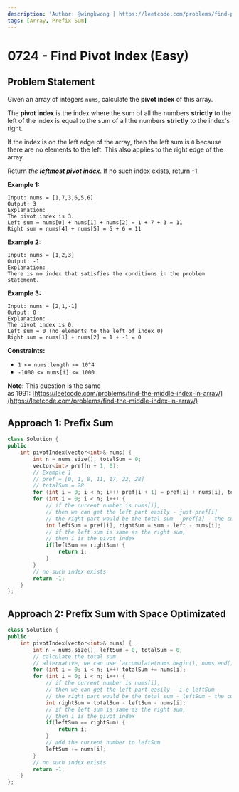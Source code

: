 ```yaml
---
description: 'Author: @wingkwong | https://leetcode.com/problems/find-pivot-index/'
tags: [Array, Prefix Sum]
---
```


# 0724 - Find Pivot Index (Easy) 

## Problem Statement

Given an array of integers `nums`, calculate the **pivot index** of this array.

The **pivot index** is the index where the sum of all the numbers **strictly** to the left of the index is equal to the sum of all the numbers **strictly** to the index's right.

If the index is on the left edge of the array, then the left sum is `0` because there are no elements to the left. This also applies to the right edge of the array.

Return *the **leftmost pivot index***. If no such index exists, return -1.

**Example 1:**

```
Input: nums = [1,7,3,6,5,6]
Output: 3
Explanation:
The pivot index is 3.
Left sum = nums[0] + nums[1] + nums[2] = 1 + 7 + 3 = 11
Right sum = nums[4] + nums[5] = 5 + 6 = 11
```

**Example 2:**

```
Input: nums = [1,2,3]
Output: -1
Explanation:
There is no index that satisfies the conditions in the problem statement.
```

**Example 3:**

```
Input: nums = [2,1,-1]
Output: 0
Explanation:
The pivot index is 0.
Left sum = 0 (no elements to the left of index 0)
Right sum = nums[1] + nums[2] = 1 + -1 = 0
```

**Constraints:**

- `1 <= nums.length <= 10^4`
- `-1000 <= nums[i] <= 1000`

**Note:** This question is the same as 1991: [https://leetcode.com/problems/find-the-middle-index-in-array/](https://leetcode.com/problems/find-the-middle-index-in-array/)

## Approach 1: Prefix Sum

<SolutionAuthor name="@wingkwong"/>

```cpp
class Solution {
public:
    int pivotIndex(vector<int>& nums) {
        int n = nums.size(), totalSum = 0;
        vector<int> pref(n + 1, 0);
        // Example 1
        // pref = [0, 1, 8, 11, 17, 22, 28]
        // totalSum = 28
        for (int i = 0; i < n; i++) pref[i + 1] = pref[i] + nums[i], totalSum += nums[i];
        for (int i = 0; i < n; i++) {
            // if the current number is nums[i], 
            // then we can get the left part easily - just pref[i]
            // the right part would be the total sum - pref[i] - the current number
            int leftSum = pref[i], rightSum = sum - left - nums[i];
            // if the left sum is same as the right sum,
            // then i is the pivot index
            if(leftSum == rightSum) {
                return i;
            }
        }
        // no such index exists
        return -1;
    }
};
```

## Approach 2: Prefix Sum with Space Optimizated 

```cpp
class Solution {
public:
    int pivotIndex(vector<int>& nums) {
        int n = nums.size(), leftSum = 0, totalSum = 0;
        // calculate the total sum
        // alternative, we can use `accumulate(nums.begin(), nums.end(), 0);`
        for (int i = 0; i < n; i++) totalSum += nums[i];
        for (int i = 0; i < n; i++) {
            // if the current number is nums[i], 
            // then we can get the left part easily - i.e leftSum
            // the right part would be the total sum - leftSum - the current number
            int rightSum = totalSum - leftSum - nums[i];
            // if the left sum is same as the right sum,
            // then i is the pivot index
            if(leftSum == rightSum) {
                return i;
            }
            // add the current number to leftSum
            leftSum += nums[i];
        }
        // no such index exists
        return -1;
    }
};
```